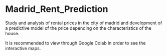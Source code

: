 # Madrid_Rent_Prediction
Study and analysis of rental prices in the city of madrid and development of a predictive model of the price depending on the characteristics of the house.

It is recommended to view through Google Colab in order to see the interactive maps.
